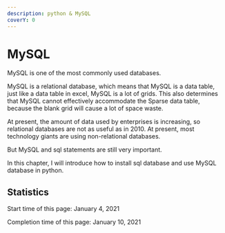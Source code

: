 ```yaml
---
description: python & MySQL
coverY: 0
---
```


# MySQL

MySQL is one of the most commonly used databases.&#x20;

MySQL is a relational database, which means that MySQL is a data table, just like a data table in excel, MySQL is a lot of grids. This also determines that MySQL cannot effectively accommodate the Sparse data table, because the blank grid will cause a lot of space waste.

At present, the amount of data used by enterprises is increasing, so relational databases are not as useful as in 2010. At present, most technology giants are using non-relational databases.

But MySQL and sql statements are still very important.

In this chapter, I will introduce how to install sql database and use MySQL database in python.



## Statistics

Start time of this page: January 4, 2021

Completion time of this page: January 10, 2021

